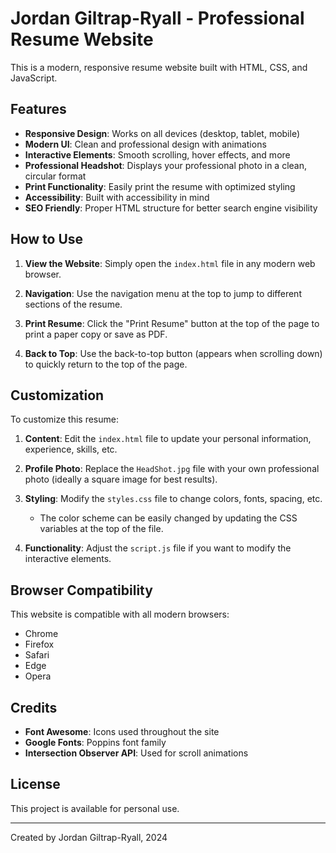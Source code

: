 # Jordan Giltrap-Ryall - Professional Resume Website

This is a modern, responsive resume website built with HTML, CSS, and JavaScript.

## Features

- **Responsive Design**: Works on all devices (desktop, tablet, mobile)
- **Modern UI**: Clean and professional design with animations
- **Interactive Elements**: Smooth scrolling, hover effects, and more
- **Professional Headshot**: Displays your professional photo in a clean, circular format
- **Print Functionality**: Easily print the resume with optimized styling
- **Accessibility**: Built with accessibility in mind
- **SEO Friendly**: Proper HTML structure for better search engine visibility

## How to Use

1. **View the Website**: Simply open the `index.html` file in any modern web browser.

2. **Navigation**: Use the navigation menu at the top to jump to different sections of the resume.

3. **Print Resume**: Click the "Print Resume" button at the top of the page to print a paper copy or save as PDF.

4. **Back to Top**: Use the back-to-top button (appears when scrolling down) to quickly return to the top of the page.

## Customization

To customize this resume:

1. **Content**: Edit the `index.html` file to update your personal information, experience, skills, etc.

2. **Profile Photo**: Replace the `HeadShot.jpg` file with your own professional photo (ideally a square image for best results).

3. **Styling**: Modify the `styles.css` file to change colors, fonts, spacing, etc.
   - The color scheme can be easily changed by updating the CSS variables at the top of the file.

4. **Functionality**: Adjust the `script.js` file if you want to modify the interactive elements.

## Browser Compatibility

This website is compatible with all modern browsers:
- Chrome
- Firefox
- Safari
- Edge
- Opera

## Credits

- **Font Awesome**: Icons used throughout the site
- **Google Fonts**: Poppins font family
- **Intersection Observer API**: Used for scroll animations

## License

This project is available for personal use.

---

Created by Jordan Giltrap-Ryall, 2024 